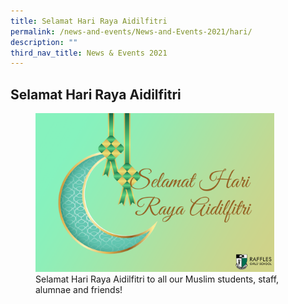 ```yaml
---
title: Selamat Hari Raya Aidilfitri
permalink: /news-and-events/News-and-Events-2021/hari/
description: ""
third_nav_title: News & Events 2021
---
```

## Selamat Hari Raya Aidilfitri

<figure>
<img src="/images/RGSe-card_Hari Raya Aidilfitri 2021.png" style="width:90%">
<figcaption>  Selamat Hari Raya Aidilfitri to all our Muslim students, staff, alumnae and friends!
 </figcaption>
</figure>